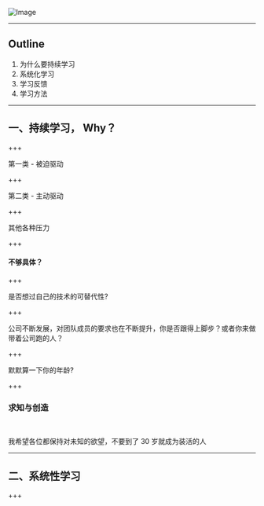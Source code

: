 ![Image](./assets/md/assets/cover.png)

---

## Outline

1. 为什么要持续学习 
2. 系统化学习
3. 学习反馈
4. 学习方法

---

## 一、持续学习， Why？

+++

第一类 - 被迫驱动

+++

第二类 - 主动驱动

+++

其他各种压力

+++

#### 不够具体？

+++


是否想过自己的技术的可替代性?

+++

公司不断发展，对团队成员的要求也在不断提升，你是否跟得上脚步？或者你来做带着公司跑的人？

+++


默默算一下你的年龄?

+++

### 求知与创造

<br>

我希望各位都保持对未知的欲望，不要到了 30 岁就成为装活的人

---

## 二、系统性学习

+++
